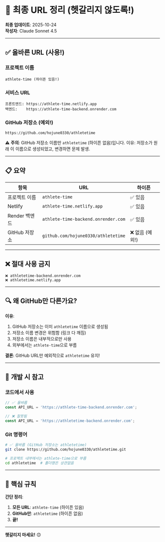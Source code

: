 # 🎯 최종 URL 정리 (헷갈리지 않도록!)

**최종 업데이트**: 2025-10-24  
**작성자**: Claude Sonnet 4.5

---

## ✅ 올바른 URL (사용!)

### 프로젝트 이름
```
athlete-time (하이픈 있음!)
```

### 서비스 URL
```
프론트엔드: https://athlete-time.netlify.app
백엔드:    https://athlete-time-backend.onrender.com
```

### GitHub 저장소 (예외!)
```
https://github.com/hojune0330/athletetime
```
⚠️ **주의**: GitHub 저장소 이름만 `athletetime` (하이픈 없음)입니다.
이유: 저장소가 원래 이 이름으로 생성되었고, 변경하면 문제 발생.

---

## 📋 요약

| 항목 | URL | 하이픈 |
|------|-----|--------|
| 프로젝트 이름 | `athlete-time` | ✅ 있음 |
| Netlify | `athlete-time.netlify.app` | ✅ 있음 |
| Render 백엔드 | `athlete-time-backend.onrender.com` | ✅ 있음 |
| GitHub 저장소 | `github.com/hojune0330/athletetime` | ❌ 없음 (예외!) |

---

## ❌ 절대 사용 금지

```
❌ athletetime-backend.onrender.com
❌ athletetime.netlify.app
```

---

## 🔍 왜 GitHub만 다른가요?

**이유**:
1. GitHub 저장소는 이미 `athletetime` 이름으로 생성됨
2. 저장소 이름 변경은 위험함 (링크 다 깨짐)
3. 저장소 이름은 내부적으로만 사용
4. 외부에서는 `athlete-time`으로 부름

**결론**: GitHub URL만 예외적으로 `athletetime` 유지!

---

## 📝 개발 시 참고

### 코드에서 사용
```typescript
// ✅ 올바름
const API_URL = 'https://athlete-time-backend.onrender.com';

// ❌ 잘못됨
const API_URL = 'https://athletetime-backend.onrender.com';
```

### Git 명령어
```bash
# ✅ 올바름 (GitHub 저장소는 athletetime)
git clone https://github.com/hojune0330/athletetime.git

# 프로젝트 내부에서는 athlete-time으로 부름
cd athletetime  # 폴더명은 상관없음
```

---

## 🎯 핵심 규칙

**간단 정리**:
1. **모든 URL**: `athlete-time` (하이픈 있음)
2. **GitHub만**: `athletetime` (하이픈 없음)
3. **끝!**

---

**헷갈리지 마세요!** 😊

